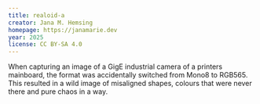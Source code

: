 ```yaml
---
title: realoid-a
creator: Jana M. Hemsing
homepage: https://janamarie.dev
year: 2025
license: CC BY-SA 4.0
---
```


When capturing an image of a GigE industrial camera of a printers mainboard, the format was accidentally switched from Mono8 to RGB565. This resulted in a wild image of misaligned shapes, colours that were never there and pure chaos in a way.
